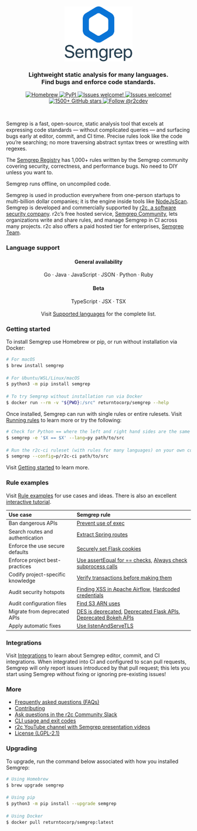 <p align="center">
    <a href="https://semgrep.dev"><img src="semgrep.svg" height="150" alt="Semgrep logo"/></a>
</p>
<h3 align="center">
  Lightweight static analysis for many languages.
  </br>
  Find bugs and enforce code standards.
</h3>
<p align="center">
  <a href="https://formulae.brew.sh/formula/semgrep">
    <img src="https://img.shields.io/homebrew/v/semgrep?style=flat-square" alt="Homebrew" />
  </a>
  <a href="https://pypi.org/project/semgrep/">
    <img alt="PyPI" src="https://img.shields.io/pypi/v/semgrep?style=flat-square&color=blue">
  </a>
  <a href="https://r2c.dev/slack">
    <img src="https://img.shields.io/badge/slack-join-green?style=flat-square" alt="Issues welcome!" />
  </a>
  <a href="https://github.com/returntocorp/semgrep/issues/new/choose">
    <img src="https://img.shields.io/badge/issues-welcome-green?style=flat-square" alt="Issues welcome!" />
  </a>
  <a href="https://github.com/returntocorp/semgrep#readme">
    <img src="https://img.shields.io/github/stars/returntocorp/semgrep?label=GitHub%20Stars&style=flat-square" alt="1500+ GitHub stars" />
  </a>
  <a href="https://twitter.com/intent/follow?screen_name=r2cdev">
    <img src="https://img.shields.io/twitter/follow/r2cdev?label=Follow%20r2cdev&style=social&color=blue" alt="Follow @r2cdev" />
  </a>
</p>
</br>

Semgrep is a fast, open-source, static analysis tool that excels at expressing code standards — without complicated queries — and surfacing bugs early at editor, commit, and CI time. Precise rules look like the code you’re searching; no more traversing abstract syntax trees or wrestling with regexes.

The [Semgrep Registry](https://semgrep.dev/explore) has 1,000+ rules written by the Semgrep community covering security, correctness, and performance bugs. No need to DIY unless you want to.

Semgrep runs offline, on uncompiled code.

Semgrep is used in production everywhere from one-person startups to multi-billion dollar companies; it is the engine inside tools like [NodeJsScan](https://semgrep.dev/p/nodejsscan). Semgrep is developed and commercially supported by [r2c, a software security company](https://r2c.dev). r2c’s free hosted service, [Semgrep Community](https://semgrep.dev), lets organizations write and share rules, and manage Semgrep in CI across many projects. r2c also offers a paid hosted tier for enterprises, [Semgrep Team](https://r2c.dev/pricing).

### Language support


<h4 align="center">General availability</h4>
<p align="center">
Go · Java · JavaScript · JSON · Python · Ruby</br>
</p>
<h4 align="center">Beta</h4>
<p align="center">
TypeScript · JSX · TSX</br></br>
Visit <a href="https://semgrep.dev/docs/status/">Supported languages</a> for the complete list.
</p>

### Getting started

To install Semgrep use Homebrew or pip, or run without installation via Docker:

```sh
# For macOS
$ brew install semgrep

# For Ubuntu/WSL/Linux/macOS
$ python3 -m pip install semgrep

# To try Semgrep without installation run via Docker
$ docker run --rm -v "${PWD}:/src" returntocorp/semgrep --help
```

Once installed, Semgrep can run with single rules or entire rulesets. Visit [Running rules](https://semgrep.dev/docs/running-rules/) to learn more or try the following:

```sh
# Check for Python == where the left and right hand sides are the same (often a bug)
$ semgrep -e '$X == $X' --lang=py path/to/src

# Run the r2c-ci ruleset (with rules for many languages) on your own code!
$ semgrep --config=p/r2c-ci path/to/src
```

Visit [Getting started](https://semgrep.dev/docs/getting-started/) to learn more.

### Rule examples

Visit [Rule examples](https://semgrep.dev/docs/writing-rules/rule-ideas/) for use cases and ideas. There is also an excellent [interactive tutorial](https://semgrep.dev/learn).

| Use case                          | Semgrep rule                                                                                                                                                                                                                                                                                                                                           |
| :-------------------------------- | :----------------------------------------------------------------------------------------------------------------------------------------------------------------------------------------------------------------------------------------------------------------------------------------------------------------------------------------------------- |
| Ban dangerous APIs                | [Prevent use of exec](https://semgrep.dev/s/clintgibler:no-exec)                                                                                                                                                                                                                                                                                         |
| Search routes and authentication   | [Extract Spring routes](https://semgrep.dev/s/clintgibler:spring-routes)                                                                                                                                                                                                                                                                                 |
| Enforce the use secure defaults   | [Securely set Flask cookies](https://semgrep.dev/s/dlukeomalley:flask-set-cookie)                                                                                                                                                                                                                                                                        |
| Enforce project best-practices    | [Use assertEqual for == checks](https://semgrep.dev/s/dlukeomalley:use-assertEqual-for-equality), [Always check subprocess calls](https://semgrep.dev/s/dlukeomalley:unchecked-subprocess-call)                                                                                                                                                            |
| Codify project-specific knowledge | [Verify transactions before making them](https://semgrep.dev/s/dlukeomalley:verify-before-make)                                                                                                                                                                                                                                                          |
| Audit security hotspots           | [Finding XSS in Apache Airflow](https://semgrep.dev/s/ievans:airflow-xss), [Hardcoded credentials](https://semgrep.dev/s/dlukeomalley:hardcoded-credentials)                                                                                                                                                                                               |
| Audit configuration files         | [Find S3 ARN uses](https://semgrep.dev/s/dlukeomalley:s3-arn-use)                                                                                                                                                                                                                                                                                        |
| Migrate from deprecated APIs      | [DES is deprecated](https://semgrep.dev/editor?registry=java.lang.security.audit.crypto.des-is-deprecated), [Deprecated Flask APIs](https://semgrep.dev/editor?registry=python.flask.maintainability.deprecated.deprecated-apis), [Deprecated Bokeh APIs](https://semgrep.dev/editor?registry=python.bokeh.maintainability.deprecated.deprecated_apis) |
| Apply automatic fixes             | [Use listenAndServeTLS](https://semgrep.dev/s/clintgibler:use-listenAndServeTLS)   


### Integrations

Visit [Integrations](https://semgrep.dev/docs/integrations/) to learn about Semgrep editor, commit, and CI integrations. When integrated into CI and configured to scan pull requests, Semgrep will only report issues introduced by that pull request; this lets you start using Semgrep without fixing or ignoring pre-existing issues!


### More

* [Frequently asked questions (FAQs)](https://semgrep.dev/docs/faq/)
* [Contributing](https://semgrep.dev/docs/contributing/)
* [Ask questions in the r2c Community Slack](https://r2c.dev/slack)
* [CLI usage and exit codes](https://semgrep.dev/docs/cli-usage)
* [r2c YouTube channel with Semgrep presentation videos](https://www.youtube.com/channel/UC5ahcFBorwzUTqPipFhjkWg)
* [License (LGPL-2.1)](LICENSE)


### Upgrading

To upgrade, run the command below associated with how you installed Semgrep:

```sh
# Using Homebrew
$ brew upgrade semgrep

# Using pip
$ python3 -m pip install --upgrade semgrep

# Using Docker
$ docker pull returntocorp/semgrep:latest
```
